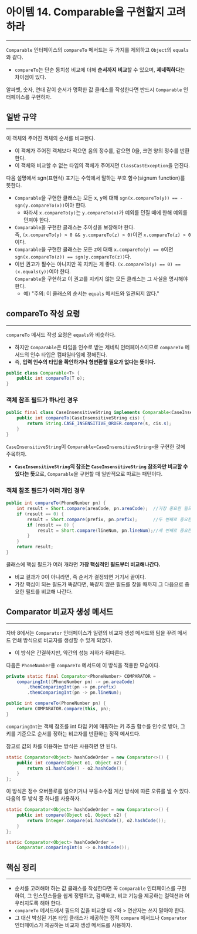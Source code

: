 # 아이템 14. Comparable을 구현할지 고려하라

---

`Comparable` 인터페이스의 `compareTo` 메서드는 두 가지를 제외하고 `Object`의 `equals` 와 같다.
- `compareTo`는 단순 동치성 비교에 더해 **순서까지 비교**할 수 있으며, **제네릭하다**는 차이점이 있다.

알파벳, 숫자, 연대 같이 순서가 명확한 값 클래스를 작성한다면 반드시 `Comparable` 인터페이스를 구현하자.

## 일반 규약

---

이 객체와 주어진 객체의 순서를 비교한다.
- 이 객체가 주어진 객체보다 작으면 음의 정수를, 같으면 0을, 크면 양의 정수를 반환한다.
- 이 객체와 비교할 수 없는 타입의 객체가 주어지면 `ClassCastException`을 던진다.

다음 설명에서 sgn(표현식) 표기는 수학에서 말하는 부호 함수(signum function)를 뜻한다.
- `Comparable`을 구현한 클래스는 모든 x, y에 대해 `sgn(x.compareTo(y)) == -sgn(y.compareTo(x))`여야 한다.
  - 따라서 `x.compareTo(y)`는 `y.compareTo(x)`가 예외를 던질 때에 한해 예외를 던져야 한다.
- `Comparable`을 구현한 클래스는 추이성을 보장해야 한다.  
  즉, `(x.compareTo(y) > 0 && y.compareTo(z) > 0)`이면 `x.compareTo(z) > 0`이다.
- `Comparable`을 구현한 클래스는 모든 z에 대해 `x.compareTo(y) == 0`이면 `sgn(x.compareTo(z)) == sgn(y.compareTo(z))`다.
- 이번 권고가 필수는 아니지만 꼭 지키는 게 좋다. `(x.compareTo(y) == 0) == (x.equals(y))`여야 한다.  
  `Comparable`을 구현하고 이 권고를 지키지 않는 모든 클래스는 그 사실을 명시해야 한다.
  - 예) "주의: 이 클래스의 순서는 `equals` 메서드와 일관되지 않다."

## compareTo 작성 요령

---

`compareTo` 메서드 작성 요령은 `equals`와 비슷하다.
- 하지만 `Comparable`은 타입을 인수로 받는 제네릭 인터페이스이므로 `compareTo` 메서드의 인수 타입은 컴파일타임에 정해진다.
- 즉, **입력 인수의 타입을 확인하거나 형변환할 필요가 없다는 뜻이다.**

```java
public class Comparable<T> {
    public int compareTo(T o);
}
```

### 객체 참조 필드가 하나인 경우

```java
public final class CaseInsensitiveString implements Comparable<CaseInsensitiveString> {
    public int compareTo(CaseInsensitiveString cis) {
        return String.CASE_INSENSITIVE_ORDER.compare(s, cis.s);
    }
}
```

`CaseInsensitiveString`이 `Comparable<CaseInsensitiveString>`을 구현한 것에 주목하자.
- **`CaseInsensitiveString`의 참조는 `CaseInsensitiveString` 참조와만 비교할 수 있다는 뜻**으로, `Comparable`을 구현할 때 일반적으로 따르는 패턴이다.

### 객체 참조 필드가 여러 개인 경우

```java
public int compareTo(PhoneNumber pn) {
    int result = Short.compare(areaCode, pn.areaCode);  //가장 중요한 필드
    if (result == 0) {
        result = Short.compare(prefix, pn.prefix);      //두 번째로 중요한 필드
        if (result == 0) {
            result = Short.compare(lineNum, pn.lineNum);//세 번째로 중요한 필드
        }   
    }
    return result;
}
```

클래스에 핵심 필드가 여러 개라면 **가장 핵심적인 필드부터 비교해나간다.**
- 비교 결과가 0이 아니라면, 즉 순서가 결정되면 거기서 끝이다.
- 가장 핵심이 되는 필드가 똑같다면, 똑같지 않은 필드를 찾을 때까지 그 다음으로 중요한 필드를 비교해 나간다.

## Comparator 비교자 생성 메서드

---

자바 8에서는 `Comparator` 인터페이스가 일련의 비교자 생성 메서드와 팀을 꾸려 메서드 연쇄 방식으로 비교자를 생성할 수 있게 되었다.
- 이 방식은 간결하지만, 약간의 성능 저하가 뒤따른다.

다음은 `PhoneNumber`용 `compareTo` 메서드에 이 방식을 적용한 모습이다.

```java
private static final Comparator<PhoneNumber> COMPARATOR =
    comparingInt((PhoneNumber pn) -> pn.areaCode)
        .thenComparingInt(pn -> pn.prefix)
        .thenComparingInt(pn -> pn.lineNum);

public int compareTo(PhoneNumber pn) {
    return COMPARATOR.compare(this, pn);
}
```

`comparingInt`는 객체 참조를 int 타입 키에 매핑하는 키 추출 함수를 인수로 받아, 그 키를 기준으로 순서를 정하는 비교자를 반환하는 정적 메서드다.

참고로 값의 차를 이용하는 방식은 사용하면 안 된다.

```java
static Comparator<Object> hashCodeOrder = new Comparator<>() {
    public int compare(Object o1, Object o2) {
        return o1.hashCode() - o2.hashCode();
    }
};
```

이 방식은 정수 오버플로를 일으키거나 부동소수점 계산 방식에 따른 오류를 낼 수 있다.  
다음의 두 방식 중 하나를 사용하자.

```java
static Comparator<Object> hashCodeOrder = new Comparator<>() {
    public int compare(Object o1, Object o2) {
        return Integer.compare(o1.hashCode(), o2.hashCode());
    }
};
```

```java
static Comparator<Object> hashCodeOrder = 
    Comparator.comparingInt(o -> o.hashCode());
```

## 핵심 정리

---

- 순서를 고려해야 하는 값 클래스를 작성한다면 꼭 `Comparable` 인터페이스를 구현하여, 그 인스턴스들을 쉽게 정렬하고, 검색하고, 비교 기능을 제공하는 컬렉션과 어우러지도록 해야 한다.
- `compareTo` 메서드에서 필드의 값을 비교할 때 <와 > 연산자는 쓰지 말아야 한다.
- 그 대신 박싱된 기본 타입 클래스가 제공하는 정적 `compare` 메서드나 `Comparator` 인터페이스가 제공하는 비교자 생성 메서드를 사용하자.
